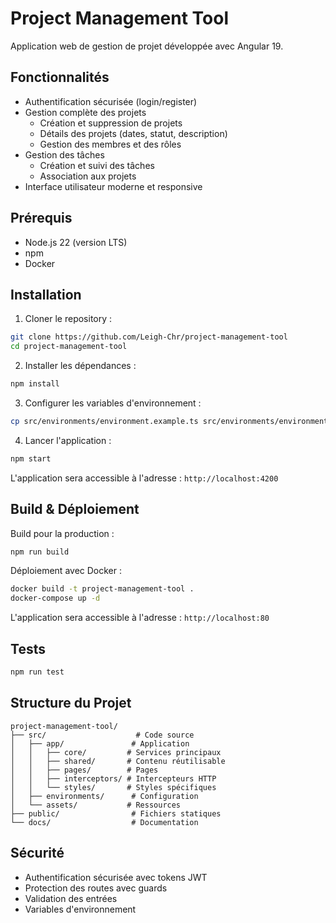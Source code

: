 # Project Management Tool

Application web de gestion de projet développée avec Angular 19.

## Fonctionnalités

- Authentification sécurisée (login/register)
- Gestion complète des projets
  - Création et suppression de projets
  - Détails des projets (dates, statut, description)
  - Gestion des membres et des rôles
- Gestion des tâches
  - Création et suivi des tâches
  - Association aux projets
- Interface utilisateur moderne et responsive

## Prérequis

- Node.js 22 (version LTS)
- npm
- Docker

## Installation

1. Cloner le repository :
```bash
git clone https://github.com/Leigh-Chr/project-management-tool
cd project-management-tool
```

2. Installer les dépendances :
```bash
npm install
```

3. Configurer les variables d'environnement :
```bash
cp src/environments/environment.example.ts src/environments/environment.ts
```

4. Lancer l'application :
```bash
npm start
```

L'application sera accessible à l'adresse : `http://localhost:4200`

## Build & Déploiement

Build pour la production :
```bash
npm run build
```

Déploiement avec Docker :
```bash
docker build -t project-management-tool .
docker-compose up -d
```

L'application sera accessible à l'adresse : `http://localhost:80`

## Tests

```bash
npm run test
```

## Structure du Projet

```
project-management-tool/
├── src/                    # Code source
│   ├── app/               # Application
│   │   ├── core/         # Services principaux
│   │   ├── shared/       # Contenu réutilisable
│   │   ├── pages/        # Pages
│   │   ├── interceptors/ # Intercepteurs HTTP
│   │   └── styles/       # Styles spécifiques
│   ├── environments/      # Configuration
│   └── assets/           # Ressources
├── public/                # Fichiers statiques
└── docs/                  # Documentation
```

## Sécurité

- Authentification sécurisée avec tokens JWT
- Protection des routes avec guards
- Validation des entrées
- Variables d'environnement
